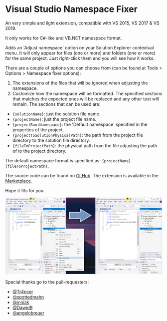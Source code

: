# Visual Studio Namespace Fixer
An very simple and light extension, compatible with VS 2015, VS 2017 & VS 2019.

It only works for C#-like and VB.NET namespace format.

Adds an 'Adjust namespace' option on your Solution Explorer contextual menu. It will only appear for files (one or more) and folders (one or more) for the same project. Just right-click them and you will see how it works.

There are a couple of options you can choose from (can be found at Tools > Options > Namespace fixer options):
1. The extensions of the files that will be ignored when adjusting the namespace.
1. Customize how the namespace will be formatted. The specified sections that matches the expected ones will be replaced and any other text will remain. The sections that can be used are:

* `{solutionName}`: just the solution file name.
* `{projectName}`: just the project file name.
* `{projectRootNamespace}`: the 'Default namespace' specified in the properties of the project.
* `{projectToSolutionPhysicalPath}`: the path from the project file directory to the solution file directory.
* `{fileToProjectPath}`: the physical path from the file adjusting the path of to the project directory.

The default namespace format is specified as: `{projectName}{fileToProjectPath}`.

The source code can be found on [GitHub](https://github.com/pauer24/VsNamespaceFixer).
The extension is available in the [Marketplace](https://marketplace.visualstudio.com/items?itemName=p2410.NamespaceFixer).

Hope it fits for you.

![Example](/Example.png)

Special thanks go to the pull-requesters:
* [@Tr4ncer](https://github.com/Tr4ncer)
* [@spottedmahn](https://github.com/spottedmahn)
* [@mniak](https://github.com/mniak)
* [@DawidB](https://github.com/DawidB)
* [@angelobreuer](https://github.com/angelobreuer)
